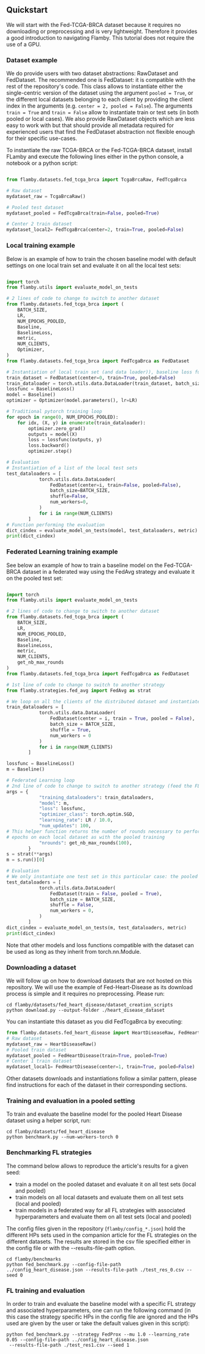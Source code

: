## Quickstart

We will start with the Fed-TCGA-BRCA dataset because it requires no downloading or preprocessing and is very lightweight.
Therefore it provides a good introduction to navigating Flamby.
This tutorial does not require the use of a GPU.

### Dataset example

We do provide users with two dataset abstractions: RawDataset and FedDataset.
The recommended one is FedDataset: it is compatible with the rest of the repository's code.
This class allows to instantiate either the single-centric version of the dataset using the argument `pooled = True`, or the different local datasets belonging to each client by providing the client index in the arguments (e.g. `center = 2, pooled = False`).
The arguments `train = True` and `train = False` allow to instantiate train or test sets (in both pooled or local cases).
We also provide RawDataset objects which are less easy to work with but that should provide all metadata required for experienced users that find the FedDataset abstraction not flexible enough for their specific use-cases.

To instantiate the raw TCGA-BRCA or the Fed-TCGA-BRCA dataset, install FLamby and execute the following lines either in the python console, a notebook or a python script:

```python

from flamby.datasets.fed_tcga_brca import TcgaBrcaRaw, FedTcgaBrca

# Raw dataset
mydataset_raw = TcgaBrcaRaw()

# Pooled test dataset
mydataset_pooled = FedTcgaBrca(train=False, pooled=True)

# Center 2 train dataset
mydataset_local2= FedTcgaBrca(center=2, train=True, pooled=False)

```

### Local training example

Below is an example of how to train the chosen baseline model with default settings on one local train set and evaluate it on all the local test sets:
```python

import torch
from flamby.utils import evaluate_model_on_tests

# 2 lines of code to change to switch to another dataset
from flamby.datasets.fed_tcga_brca import (
    BATCH_SIZE,
    LR,
    NUM_EPOCHS_POOLED,
    Baseline,
    BaselineLoss,
    metric,
    NUM_CLIENTS,
    Optimizer,
)
from flamby.datasets.fed_tcga_brca import FedTcgaBrca as FedDataset

# Instantiation of local train set (and data loader)), baseline loss function, baseline model, default optimizer
train_dataset = FedDataset(center=0, train=True, pooled=False)
train_dataloader = torch.utils.data.DataLoader(train_dataset, batch_size=BATCH_SIZE, shuffle=True, num_workers=0)
lossfunc = BaselineLoss()
model = Baseline()
optimizer = Optimizer(model.parameters(), lr=LR)

# Traditional pytorch training loop
for epoch in range(0, NUM_EPOCHS_POOLED):
    for idx, (X, y) in enumerate(train_dataloader):
        optimizer.zero_grad()
        outputs = model(X)
        loss = lossfunc(outputs, y)
        loss.backward()
        optimizer.step()

# Evaluation
# Instantiation of a list of the local test sets
test_dataloaders = [
            torch.utils.data.DataLoader(
                FedDataset(center=i, train=False, pooled=False),
                batch_size=BATCH_SIZE,
                shuffle=False,
                num_workers=0,
            )
            for i in range(NUM_CLIENTS)
        ]
# Function performing the evaluation
dict_cindex = evaluate_model_on_tests(model, test_dataloaders, metric)
print(dict_cindex)

```

### Federated Learning training example

See below an example of how to train a baseline model on the Fed-TCGA-BRCA dataset in a federated way using the FedAvg strategy and evaluate it on the pooled test set:

```python

import torch
from flamby.utils import evaluate_model_on_tests

# 2 lines of code to change to switch to another dataset
from flamby.datasets.fed_tcga_brca import (
    BATCH_SIZE,
    LR,
    NUM_EPOCHS_POOLED,
    Baseline,
    BaselineLoss,
    metric,
    NUM_CLIENTS,
    get_nb_max_rounds
)
from flamby.datasets.fed_tcga_brca import FedTcgaBrca as FedDataset

# 1st line of code to change to switch to another strategy
from flamby.strategies.fed_avg import FedAvg as strat

# We loop on all the clients of the distributed dataset and instantiate associated data loaders
train_dataloaders = [
            torch.utils.data.DataLoader(
                FedDataset(center = i, train = True, pooled = False),
                batch_size = BATCH_SIZE,
                shuffle = True,
                num_workers = 0
            )
            for i in range(NUM_CLIENTS)
        ]

lossfunc = BaselineLoss()
m = Baseline()

# Federated Learning loop
# 2nd line of code to change to switch to another strategy (feed the FL strategy the right HPs)
args = {
            "training_dataloaders": train_dataloaders,
            "model": m,
            "loss": lossfunc,
            "optimizer_class": torch.optim.SGD,
            "learning_rate": LR / 10.0,
            "num_updates": 100,
# This helper function returns the number of rounds necessary to perform approximately as many
# epochs on each local dataset as with the pooled training
            "nrounds": get_nb_max_rounds(100),
        }
s = strat(**args)
m = s.run()[0]

# Evaluation
# We only instantiate one test set in this particular case: the pooled one
test_dataloaders = [
            torch.utils.data.DataLoader(
                FedDataset(train = False, pooled = True),
                batch_size = BATCH_SIZE,
                shuffle = False,
                num_workers = 0,
            )
        ]
dict_cindex = evaluate_model_on_tests(m, test_dataloaders, metric)
print(dict_cindex)

```

Note that other models and loss functions compatible with the dataset can be used as long as they inherit from torch.nn.Module.

### Downloading a dataset

We will follow up on how to download datasets that are not hosted on this repository.
We will use the example of Fed-Heart-Disease as its download process is simple and it requires no preprocessing.
Please run:

```
cd flamby/datasets/fed_heart_disease/dataset_creation_scripts
python download.py --output-folder ./heart_disease_dataset
```

You can instantiate this dataset as you did FedTcgaBrca by executing:
```python
from flamby.datasets.fed_heart_disease import HeartDiseaseRaw, FedHeartDisease
# Raw dataset
mydataset_raw = HeartDiseaseRaw()
# Pooled train dataset
mydataset_pooled = FedHeartDisease(train=True, pooled=True)
# Center 1 train dataset
mydataset_local1= FedHeartDisease(center=1, train=True, pooled=False)
```

Other datasets downloads and instantiations follow a similar pattern, please find instructions for each of the dataset in their corresponding sections.

### Training and evaluation in a pooled setting

To train and evaluate the baseline model for the pooled Heart Disease dataset using a helper script, run:

```
cd flamby/datasets/fed_heart_disease
python benchmark.py --num-workers-torch 0
```

### Benchmarking FL strategies

The command below allows to reproduce the article's results for a given seed:
- train a model on the pooled dataset and evaluate it on all test sets (local and pooled)
- train models on all local datasets and evaluate them on all test sets (local and pooled)
- train models in a federated way for all FL strategies with associated hyperparameters and evaluate them on all test sets (local and pooled)

The config files given in the repository (`flamby/config_*.json`) hold the different HPs sets used in the companion article for the FL strategies on the different datasets.
The results are stored in the csv file specified either in the config file or with the --results-file-path option.

```
cd flamby/benchmarks
python fed_benchmark.py --config-file-path ../config_heart_disease.json --results-file-path ./test_res_0.csv --seed 0
```

### FL training and evaluation

In order to train and evaluate the baseline model with a specific FL strategy and associated hyperparameters, one can run the following command (in this case the strategy specific HPs in the config file are ignored and the HPs used are given by the user or take the default values given in this script):

```
python fed_benchmark.py --strategy FedProx --mu 1.0 --learning_rate 0.05 --config-file-path ../config_heart_disease.json
 --results-file-path ./test_res1.csv --seed 1
```
